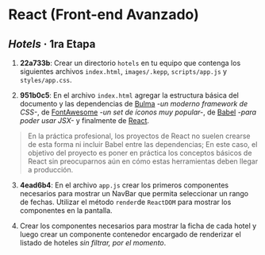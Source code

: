 # React (Front-end Avanzado)

## _Hotels_ · 1ra Etapa

1. __22a733b__: Crear un directorio `hotels` en tu equipo que contenga los siguientes archivos `index.html`, `images/.kepp`, `scripts/app.js` y `styles/app.css`.

2. __951b0c5__: En el archivo `index.html` agregar la estructura básica del documento y las dependencias de [Bulma](https://bulma.io) _-un moderno framework de CSS-_, de [FontAwesome](https://fontawesome.com) _-un set de íconos muy popular-_, de [Babel](https://babeljs.io) _-para poder usar JSX-_ y finalmente de [React](https://reactjs.org).

> En la práctica profesional, los proyectos de React no suelen crearse de esta forma ni incluir Babel entre las dependencias; En este caso, el objetivo del proyecto es poner en práctica los conceptos básicos de React sin preocuparnos aún en cómo estas herramientas deben llegar a producción.

3. __4ead6b4__: En el archivo `app.js` crear los primeros componentes necesarios para mostrar un NavBar que permita seleccionar un rango de fechas. Utilizar el método `render`de `ReactDOM` para mostrar los componentes en la pantalla.

4. Crear los componentes necesarios para mostrar la ficha de cada hotel y luego crear un componente contenedor encargado de renderizar el listado de hoteles _sin filtrar, por el momento_.

